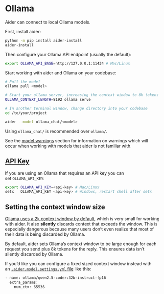 # Ollama

Aider can connect to local Ollama models.

First, install aider:

```bash
python -m pip install aider-install
aider-install
```

Then configure your Ollama API endpoint (usually the default):

```bash
export OLLAMA_API_BASE=http://127.0.0.1:11434 # Mac/Linux
```

Start working with aider and Ollama on your codebase:

```bash
# Pull the model
ollama pull <model>

# Start your ollama server, increasing the context window to 8k tokens
OLLAMA_CONTEXT_LENGTH=8192 ollama serve

# In another terminal window, change directory into your codebase
cd /to/your/project

aider --model ollama_chat/<model>
```

Using `ollama_chat/` is recommended over `ollama/`.

See the [model warnings](https://aider.chat/docs/llms/warnings.html) section for information on warnings which will occur when working with models that aider is not familiar with.

## [API Key](https://aider.chat/docs/llms/ollama.html#api-key)

If you are using an Ollama that requires an API key you can set `OLLAMA_API_KEY`:

```bash
export OLLAMA_API_KEY=<api-key> # Mac/Linux
setx   OLLAMA_API_KEY <api-key> # Windows, restart shell after setx
```

## [](https://aider.chat/docs/llms/ollama.html#setting-the-context-window-size)Setting the context window size

[Ollama uses a 2k context window by default](https://github.com/ollama/ollama/blob/main/docs/faq.md#how-can-i-specify-the-context-window-size), which is very small for working with aider. It also **silently** discards context that exceeds the window. This is especially dangerous because many users don’t even realize that most of their data is being discarded by Ollama.

By default, aider sets Ollama’s context window to be large enough for each request you send plus 8k tokens for the reply. This ensures data isn’t silently discarded by Ollama.

If you’d like you can configure a fixed sized context window instead with an [`.aider.model.settings.yml` file](https://aider.chat/docs/config/adv-model-settings.html#model-settings) like this:

```bash
- name: ollama/qwen2.5-coder:32b-instruct-fp16
  extra_params:
    num_ctx: 65536
```